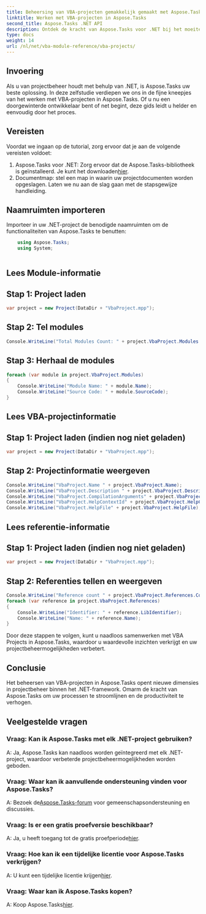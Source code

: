 ```yaml
---
title: Beheersing van VBA-projecten gemakkelijk gemaakt met Aspose.Tasks
linktitle: Werken met VBA-projecten in Aspose.Tasks
second_title: Aspose.Tasks .NET API
description: Ontdek de kracht van Aspose.Tasks voor .NET bij het moeiteloos beheren van VBA-projecten. Verbeter uw projectmanagementmogelijkheden met deze stapsgewijze handleiding.
type: docs
weight: 14
url: /nl/net/vba-module-reference/vba-projects/
---
```

## Invoering
Als u van projectbeheer houdt met behulp van .NET, is Aspose.Tasks uw beste oplossing. In deze zelfstudie verdiepen we ons in de fijne kneepjes van het werken met VBA-projecten in Aspose.Tasks. Of u nu een doorgewinterde ontwikkelaar bent of net begint, deze gids leidt u helder en eenvoudig door het proces.
## Vereisten
Voordat we ingaan op de tutorial, zorg ervoor dat je aan de volgende vereisten voldoet:
1.  Aspose.Tasks voor .NET: Zorg ervoor dat de Aspose.Tasks-bibliotheek is geïnstalleerd. Je kunt het downloaden[hier](https://releases.aspose.com/tasks/net/).
2. Documentmap: stel een map in waarin uw projectdocumenten worden opgeslagen.
Laten we nu aan de slag gaan met de stapsgewijze handleiding.
## Naamruimten importeren
Importeer in uw .NET-project de benodigde naamruimten om de functionaliteiten van Aspose.Tasks te benutten:
```csharp
    using Aspose.Tasks;
    using System;
    
```
## Lees Module-informatie
## Stap 1: Project laden
```csharp
var project = new Project(DataDir + "VbaProject.mpp");
```
## Stap 2: Tel modules
```csharp
Console.WriteLine("Total Modules Count: " + project.VbaProject.Modules.Count);
```
## Stap 3: Herhaal de modules
```csharp
foreach (var module in project.VbaProject.Modules)
{
    Console.WriteLine("Module Name: " + module.Name);
    Console.WriteLine("Source Code: " + module.SourceCode);
}
```
## Lees VBA-projectinformatie
## Stap 1: Project laden (indien nog niet geladen)
```csharp
var project = new Project(DataDir + "VbaProject.mpp");
```
## Stap 2: Projectinformatie weergeven
```csharp
Console.WriteLine("VbaProject.Name " + project.VbaProject.Name);
Console.WriteLine("VbaProject.Description " + project.VbaProject.Description);
Console.WriteLine("VbaProject.CompilationArguments" + project.VbaProject.CompilationArguments);
Console.WriteLine("VbaProject.HelpContextId" + project.VbaProject.HelpContextId);
Console.WriteLine("VbaProject.HelpFile" + project.VbaProject.HelpFile);
```
## Lees referentie-informatie
## Stap 1: Project laden (indien nog niet geladen)
```csharp
var project = new Project(DataDir + "VbaProject.mpp");
```
## Stap 2: Referenties tellen en weergeven
```csharp
Console.WriteLine("Reference count " + project.VbaProject.References.Count);
foreach (var reference in project.VbaProject.References)
{
    Console.WriteLine("Identifier: " + reference.LibIdentifier);
    Console.WriteLine("Name: " + reference.Name);
}
```
Door deze stappen te volgen, kunt u naadloos samenwerken met VBA Projects in Aspose.Tasks, waardoor u waardevolle inzichten verkrijgt en uw projectbeheermogelijkheden verbetert.
## Conclusie
Het beheersen van VBA-projecten in Aspose.Tasks opent nieuwe dimensies in projectbeheer binnen het .NET-framework. Omarm de kracht van Aspose.Tasks om uw processen te stroomlijnen en de productiviteit te verhogen.
## Veelgestelde vragen
### Vraag: Kan ik Aspose.Tasks met elk .NET-project gebruiken?
A: Ja, Aspose.Tasks kan naadloos worden geïntegreerd met elk .NET-project, waardoor verbeterde projectbeheermogelijkheden worden geboden.
### Vraag: Waar kan ik aanvullende ondersteuning vinden voor Aspose.Tasks?
 A: Bezoek de[Aspose.Tasks-forum](https://forum.aspose.com/c/tasks/15) voor gemeenschapsondersteuning en discussies.
### Vraag: Is er een gratis proefversie beschikbaar?
 A: Ja, u heeft toegang tot de gratis proefperiode[hier](https://releases.aspose.com/).
### Vraag: Hoe kan ik een tijdelijke licentie voor Aspose.Tasks verkrijgen?
 A: U kunt een tijdelijke licentie krijgen[hier](https://purchase.aspose.com/temporary-license/).
### Vraag: Waar kan ik Aspose.Tasks kopen?
 A: Koop Aspose.Tasks[hier](https://purchase.aspose.com/buy).